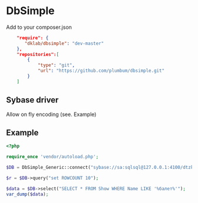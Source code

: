 DbSimple
========

Add to your composer.json

```json
    "require": {
       "dklab/dbsimple": "dev-master"
    },
    "repositories":[
        {
            "type": "git",
            "url": "https://github.com/plumbum/dbsimple.git"
        }
    ]
```


Sybase driver
-------------

Allow on fly encoding (see. Example)


Example
-------

```php
<?php

require_once 'vendor/autoload.php';

$DB = DbSimple_Generic::connect("sybase://sa:sqlsql@127.0.0.1:4100/dtzk?rcharset=cp1251&lcharset=utf8");

$r = $DB->query("set ROWCOUNT 10");

$data = $DB->select("SELECT * FROM Show WHERE Name LIKE '%балет%'");
var_dump($data);

```
